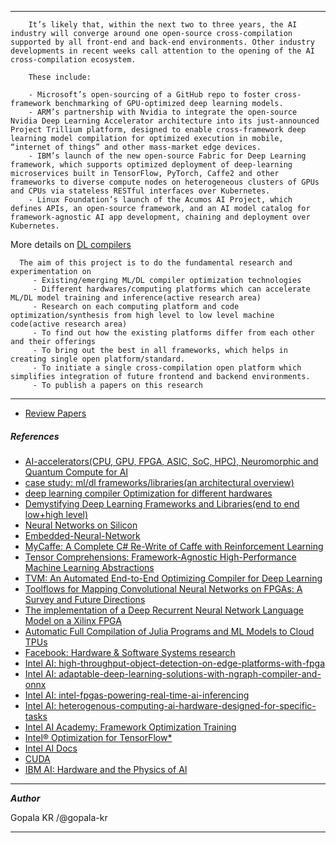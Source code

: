 

---------

        It’s likely that, within the next two to three years, the AI industry will converge around one open-source cross-compilation supported by all front-end and back-end environments. Other industry developments in recent weeks call attention to the opening of the AI cross-compilation ecosystem.

        These include:

        - Microsoft’s open-sourcing of a GitHub repo to foster cross-framework benchmarking of GPU-optimized deep learning models.
        - ARM’s partnership with Nvidia to integrate the open-source Nvidia Deep Learning Accelerator architecture into its just-announced Project Trillium platform, designed to enable cross-framework deep learning model compilation for optimized execution in mobile, “internet of things” and other mass-market edge devices.
        - IBM’s launch of the new open-source Fabric for Deep Learning framework, which supports optimized deployment of deep-learning microservices built in TensorFlow, PyTorch, Caffe2 and other frameworks to diverse compute nodes on heterogeneous clusters of GPUs and CPUs via stateless RESTful interfaces over Kubernetes.
        - Linux Foundation’s launch of the Acumos AI Project, which defines APIs, an open-source framework, and an AI model catalog for framework-agnostic AI app development, chaining and deployment over Kubernetes.


 More details on [DL compilers](https://github.com/gopala-kr/a-week-in-wild-ai/tree/master/12-ai-hardware-compilers)


      The aim of this project is to do the fundamental research and experimentation on
         - Existing/emerging ML/DL compiler optimization technologies 
         - Different hardwares/computing platforms which can accelerate ML/DL model training and inference(active research area)
         - Research on each computing platform and code optimization/synthesis from high level to low level machine code(active research area)
         - To find out how the existing platforms differ from each other and their offerings
         - To bring out the best in all frameworks, which helps in creating single open platform/standard.
         - To initiate a single cross-compilation open platform which simplifies integration of future frontend and backend environments.
         - To publish a papers on this research
         
------------------


- [Review Papers](https://github.com/gopala-kr/DL-on-Silicon/blob/master/review_papers.md)

        

##### References

- [AI-accelerators(CPU, GPU, FPGA, ASIC, SoC, HPC), Neuromorphic and Quantum Compute for AI](https://github.com/gopala-kr/a-week-in-wild-ai/tree/master/01-ai-accelerators)
- [case study: ml/dl frameworks/libraries(an architectural overview)](https://github.com/gopala-kr/10-weeks/tree/master/Projects-Blogs/06-ml-dl-frameworks)
- [deep learning compiler Optimization for different hardwares](https://github.com/gopala-kr/a-week-in-wild-ai/tree/master/12-ai-hardware-compilers)
- [Demystifying Deep Learning Frameworks and Libraries(end to end low+high level)](https://github.com/gopala-kr/a-week-in-wild-ai/tree/master/14-demystifying-dl-frameworks-and-libraries)
- [Neural Networks on Silicon](https://github.com/fengbintu/Neural-Networks-on-Silicon)
- [Embedded-Neural-Network](https://github.com/ZhishengWang/Embedded-Neural-Network)
- [MyCaffe: A Complete C# Re-Write of Caffe with Reinforcement Learning](https://arxiv.org/ftp/arxiv/papers/1810/1810.02272.pdf)
- [Tensor Comprehensions: Framework-Agnostic High-Performance Machine Learning Abstractions](https://arxiv.org/abs/1802.04730)
- [TVM: An Automated End-to-End Optimizing Compiler for Deep Learning](https://arxiv.org/abs/1802.04799)
- [Toolflows for Mapping Convolutional Neural Networks on FPGAs:
A Survey and Future Directions](https://arxiv.org/pdf/1803.05900v1.pdf)
- [The implementation of a Deep Recurrent Neural
Network Language Model on a Xilinx FPGA](https://arxiv.org/ftp/arxiv/papers/1710/1710.10296.pdf)
- [Automatic Full Compilation of Julia Programs and ML Models to Cloud TPUs](https://arxiv.org/pdf/1810.09868v1.pdf)
- [Facebook: Hardware & Software Systems research](https://research.fb.com/announcing-the-winners-of-the-facebook-hardware-software-systems-research-awards/)
- [Intel AI: high-throughput-object-detection-on-edge-platforms-with-fpga](https://ai.intel.com/high-throughput-object-detection-on-edge-platforms-with-fpga/)
- [Intel AI: adaptable-deep-learning-solutions-with-ngraph-compiler-and-onnx](https://ai.intel.com/adaptable-deep-learning-solutions-with-ngraph-compiler-and-onnx/)
- [Intel AI: intel-fpgas-powering-real-time-ai-inferencing](https://ai.intel.com/intel-fpgas-powering-real-time-ai-inferencing/)
- [Intel AI: heterogenous-computing-ai-hardware-designed-for-specific-tasks ](https://ai.intel.com/heterogenous-computing-ai-hardware-designed-for-specific-tasks/)
- [Intel AI Academy: Framework Optimization Training](https://software.intel.com/en-us/ai-academy/frameworks)
- [Intel® Optimization for TensorFlow*](https://software.intel.com/en-us/videos/introduction-to-intel-optimization-for-tensorflow)
- [Intel AI Docs](https://ai.intel.com/docs/)
- [CUDA](https://github.com/Erkaman/Awesome-CUDA)
- [IBM AI: Hardware and the Physics of AI](https://www.research.ibm.com/artificial-intelligence/physics-of-ai/)

------------


_**Author**_

Gopala KR /@gopala-kr

------------
